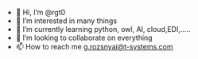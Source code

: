 - 👋 Hi, I’m @rgt0
- 👀 I’m interested in many things
- 🌱 I’m currently learning python, owl, AI, cloud,EDI,.....
- 💞️ I’m looking to collaborate on everything
- 📫 How to reach me g.rozsnyai@t-systems.com

<!---
rgt0/rgt0 is a ✨ special ✨ repository because its `README.md` (this file) appears on your GitHub profile.
You can click the Preview link to take a look at your changes.
--->
